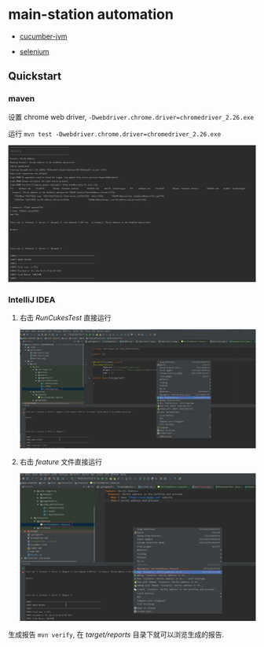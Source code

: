 # main-station automation

* [cucumber-jvm](https://cucumber.io/)

* [selenium](http://www.seleniumframework.com/)

## Quickstart

### maven

设置 chrome web driver, `-Dwebdriver.chrome.driver=chromedriver_2.26.exe`

运行 `mvn test -Dwebdriver.chrome.driver=chromedriver_2.26.exe` 

![mvn-test.png](quick-start/mvn-test.png) 

### IntelliJ IDEA 

1.  右击 *RunCukesTest* 直接运行

    ![idea-test-1.png](quick-start/idea-test-1.png) 

2.  右击 *feature* 文件直接运行

    ![idea-test-2.png](quick-start/idea-test-2.png)

生成报告 `mvn verify`, 在 *target/reports* 目录下就可以浏览生成的报告.